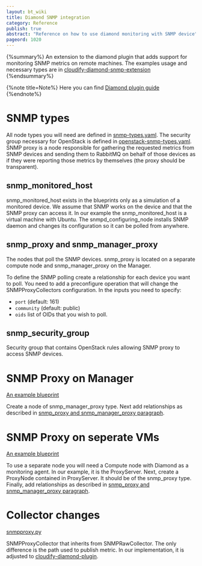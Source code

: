 ```yaml
---
layout: bt_wiki
title: Diamond SNMP integration
category: Reference
publish: true
abstract: "Reference on how to use diamond monitoring with SNMP device"
pageord: 1020
---
```


{%summary%}
An extension to the diamond plugin that adds support for monitoring SNMP metrics on remote machines.
The examples usage and necessary types are in [cloudify-diamond-snmp-extension](https://github.com/cloudify-cosmo/cloudify-diamond-snmp-extension)
{%endsummary%}

{%note title=Note%}
Here you can find [Diamond plugin guide](plugin-diamond.html)
{%endnote%}

# SNMP types
All node types you will need are defined in [snmp-types.yaml](https://github.com/cloudify-cosmo/cloudify-diamond-snmp-extension/blob/CFY-2305-snmp_diamond_integration/snmp-types.yaml). The security group necessary for OpenStack is defined in [openstack-snmp-types.yaml](https://github.com/cloudify-cosmo/cloudify-diamond-snmp-extension/blob/CFY-2305-snmp_diamond_integration/openstack-snmp-types.yaml). SNMP proxy is a node responsible for gathering the requested metrics from SNMP devices and sending them to RabbitMQ on behalf of those devices as if they were reporting those metrics by themselves (the proxy should be transparent).

## snmp_monitored_host
snmp_monitored_host exists in the blueprints only as a simulation of a monitored device. We assume that SNMP works on the device and that the SNMP proxy can access it. In our example the snmp_monitored_host is a virtual machine with Ubuntu. The snmpd_configuring_node installs SNMP daemon and changes its configuration so it can be polled from anywhere.

## snmp_proxy and snmp_manager_proxy
The nodes that poll the SNMP devices.
snmp_proxy is located  on a separate compute node and snmp_manager_proxy on the Manager.

To define the SNMP polling create a relationship for each device you want to poll. You need to add a preconfigure operation that will change the SNMPProxyCollectors configuration. In the inputs you need to specify:

* `port` (default: 161)
* `community` (default: public)
* `oids` list of OIDs that you wish to poll.

## snmp_security_group
 Security group that contains OpenStack rules allowing SNMP proxy to access SNMP devices.

# SNMP Proxy on Manager
[An example blueprint](https://github.com/cloudify-cosmo/cloudify-diamond-snmp-extension/blob/CFY-2305-snmp_diamond_integration/proxy_on_manager.yaml)


Create a node of snmp_manager_proxy type. Next add relationships as described in [snmp_proxy and snmp_manager_proxy paragraph](reference-diamond-snmp-integration.html#snmpproxy-and-snmpmanagerproxy).

# SNMP Proxy on seperate VMs
[An example blueprint](https://github.com/cloudify-cosmo/cloudify-diamond-snmp-extension/blob/CFY-2305-snmp_diamond_integration/separate_proxy.yaml)

To use a separate node you will need a Compute node with Diamond as a monitoring agent. In our example, it is the ProxyServer.
Next, create a ProxyNode contained in ProxyServer. It should be of the snmp_proxy type. Finally, add relationships as described in [snmp_proxy and snmp_manager_proxy paragraph](reference-diamond-snmp-integration.html#snmpproxy-and-snmpmanagerproxy).

# Collector changes

[snmpproxy.py](https://github.com/cloudify-cosmo/cloudify-diamond-snmp-extension/blob/CFY-2305-snmp_diamond_integration/collectors/snmpproxy.py)


SNMPProxyCollector that inherits from SNMPRawCollector. The only difference is the path used to publish metric. In our implementation, it is adjusted to [cloudify-diamond-plugin](https://github.com/cloudify-cosmo/cloudify-diamond-plugin).
